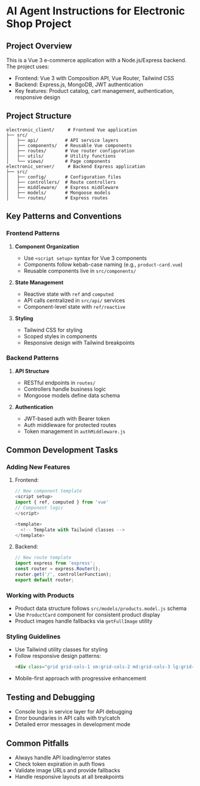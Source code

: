 # AI Agent Instructions for Electronic Shop Project

## Project Overview
This is a Vue 3 e-commerce application with a Node.js/Express backend. The project uses:
- Frontend: Vue 3 with Composition API, Vue Router, Tailwind CSS
- Backend: Express.js, MongoDB, JWT authentication
- Key features: Product catalog, cart management, authentication, responsive design

## Project Structure
```
electronic_client/     # Frontend Vue application
├── src/
│   ├── api/          # API service layers
│   ├── components/   # Reusable Vue components
│   ├── routes/       # Vue router configuration
│   ├── utils/        # Utility functions
│   └── views/        # Page components
electronic_server/     # Backend Express application
├── src/
│   ├── config/       # Configuration files
│   ├── controllers/  # Route controllers
│   ├── middleware/   # Express middleware
│   ├── models/       # Mongoose models
│   └── routes/       # Express routes
```

## Key Patterns and Conventions

### Frontend Patterns
1. **Component Organization**
   - Use `<script setup>` syntax for Vue 3 components
   - Components follow kebab-case naming (e.g., `product-card.vue`)
   - Reusable components live in `src/components/`

2. **State Management**
   - Reactive state with `ref` and `computed`
   - API calls centralized in `src/api/` services
   - Component-level state with `ref/reactive`

3. **Styling**
   - Tailwind CSS for styling
   - Scoped styles in components
   - Responsive design with Tailwind breakpoints

### Backend Patterns
1. **API Structure**
   - RESTful endpoints in `routes/`
   - Controllers handle business logic
   - Mongoose models define data schema

2. **Authentication**
   - JWT-based auth with Bearer token
   - Auth middleware for protected routes
   - Token management in `authMiddleware.js`

## Common Development Tasks

### Adding New Features
1. Frontend:
   ```javascript
   // New component template
   <script setup>
   import { ref, computed } from 'vue'
   // Component logic
   </script>

   <template>
     <!-- Template with Tailwind classes -->
   </template>
   ```

2. Backend:
   ```javascript
   // New route template
   import express from 'express';
   const router = express.Router();
   router.get('/', controllerFunction);
   export default router;
   ```

### Working with Products
- Product data structure follows `src/models/products.model.js` schema
- Use `ProductCard` component for consistent product display
- Product images handle fallbacks via `getFullImage` utility

### Styling Guidelines
- Use Tailwind utility classes for styling
- Follow responsive design patterns:
  ```html
  <div class="grid grid-cols-1 sm:grid-cols-2 md:grid-cols-3 lg:grid-cols-4">
  ```
- Mobile-first approach with progressive enhancement

## Testing and Debugging
- Console logs in service layer for API debugging
- Error boundaries in API calls with try/catch
- Detailed error messages in development mode

## Common Pitfalls
- Always handle API loading/error states
- Check token expiration in auth flows
- Validate image URLs and provide fallbacks
- Handle responsive layouts at all breakpoints
